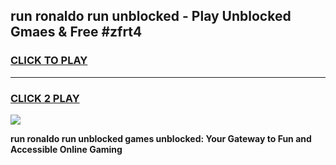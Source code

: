
## run ronaldo run unblocked - Play Unblocked Gmaes & Free #zfrt4
<h3>
<a href="https://news.freeplayer.one?title=run_ronaldo_run_unblocked&ref=24F">CLICK TO PLAY</a></h3>
<hr>

<h3>
<a href="https://news.freeplayer.one?title=run_ronaldo_run_unblocked&ref=24F">CLICK 2 PLAY</a>
  
</h3>

<a href="https://news.freeplayer.one?title=run_ronaldo_run_unblocked&ref=24F/"><img src="https://clearcache.store/games.png"></a>


**run ronaldo run unblocked games unblocked: Your Gateway to Fun and Accessible Online Gaming**
